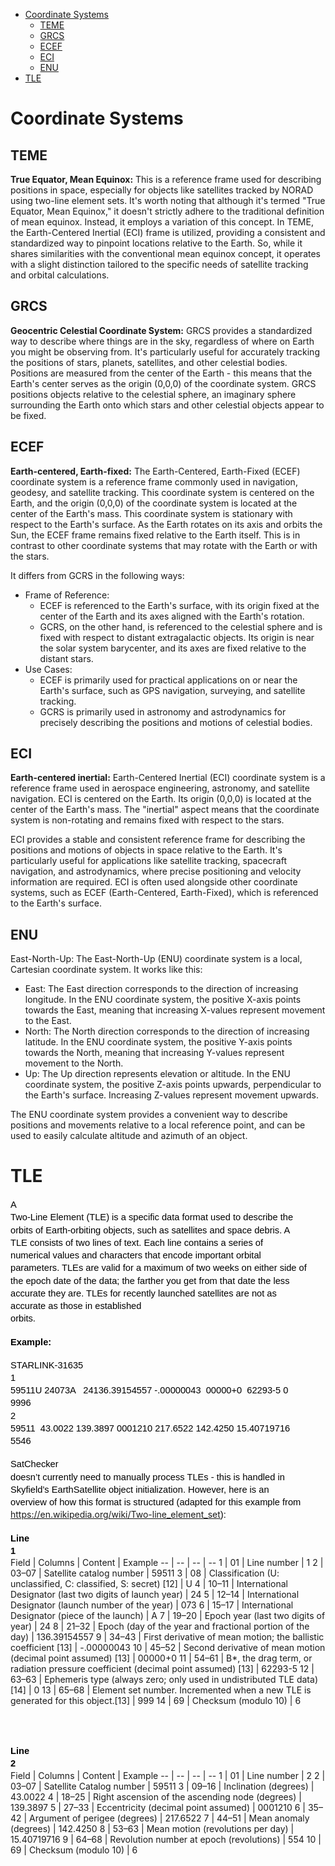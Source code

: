 - [Coordinate Systems](#coordinate-systems)
    * [TEME](#teme)
    * [GRCS](#gcrs)
    * [ECEF](#ecef)
    * [ECI](#eci)
    * [ENU](#enu)
- [TLE](#tle)

<a name="coordinate-systems"></a>
# Coordinate Systems

<a name="teme"></a>
## TEME
**True Equator, Mean Equinox:** This is a reference frame used for describing positions in space, especially for objects like satellites tracked by NORAD using two-line element sets. It's worth noting that although it's termed "True Equator, Mean Equinox," it doesn't strictly adhere to the traditional definition of mean equinox. Instead, it employs a variation of this concept. In TEME, the Earth-Centered Inertial (ECI) frame is utilized, providing a consistent and standardized way to pinpoint locations relative to the Earth. So, while it shares similarities with the conventional mean equinox concept, it operates with a slight distinction tailored to the specific needs of satellite tracking and orbital calculations.

<a name="gcrs"></a>
## GRCS
**Geocentric Celestial Coordinate System:** GRCS provides a standardized way to describe where things are in the sky, regardless of where on Earth you might be observing from. It's particularly useful for accurately tracking the positions of stars, planets, satellites, and other celestial bodies. Positions are measured from the center of the Earth - this means that the Earth's center serves as the origin (0,0,0) of the coordinate system. GRCS positions objects relative to the celestial sphere, an imaginary sphere surrounding the Earth onto which stars and other celestial objects appear to be fixed.

<a name="ecef"></a>
## ECEF
**Earth-centered, Earth-fixed:** The Earth-Centered, Earth-Fixed (ECEF) coordinate system is a reference frame commonly used in navigation, geodesy, and satellite tracking. This coordinate system is centered on the Earth, and the origin (0,0,0) of the coordinate system is located at the center of the Earth's mass. This coordinate system is stationary with respect to the Earth's surface. As the Earth rotates on its axis and orbits the Sun, the ECEF frame remains fixed relative to the Earth itself. This is in contrast to other coordinate systems that may rotate with the Earth or with the stars.

It differs from GCRS in the following ways:
* Frame of Reference:
  * ECEF is referenced to the Earth's surface, with its origin fixed at the center of the Earth and its axes aligned with the Earth's rotation.
  * GCRS, on the other hand, is referenced to the celestial sphere and is fixed with respect to distant extragalactic objects. Its origin is near the solar system barycenter, and its axes are fixed relative to the distant stars.
* Use Cases:
  * ECEF is primarily used for practical applications on or near the Earth's surface, such as GPS navigation, surveying, and satellite tracking.
  * GCRS is primarily used in astronomy and astrodynamics for precisely describing the positions and motions of celestial bodies.

<a name="eci"></a>
## ECI
**Earth-centered inertial:** Earth-Centered Inertial (ECI) coordinate system is a reference frame used in aerospace engineering, astronomy, and satellite navigation. ECI is centered on the Earth. Its origin (0,0,0) is located at the center of the Earth's mass. The "inertial" aspect means that the coordinate system is non-rotating and remains fixed with respect to the stars.

ECI provides a stable and consistent reference frame for describing the positions and motions of objects in space relative to the Earth. It's particularly useful for applications like satellite tracking, spacecraft navigation, and astrodynamics, where precise positioning and velocity information are required. ECI is often used alongside other coordinate systems, such as ECEF (Earth-Centered, Earth-Fixed), which is referenced to the Earth's surface.

<a name="enu"></a>
## ENU
East-North-Up: The East-North-Up (ENU) coordinate system is a local, Cartesian coordinate system. It works like this:
* East: The East direction corresponds to the direction of increasing longitude. In the ENU coordinate system, the positive X-axis points towards the East, meaning that increasing X-values represent movement to the East.
* North: The North direction corresponds to the direction of increasing latitude. In the ENU coordinate system, the positive Y-axis points towards the North, meaning that increasing Y-values represent movement to the North.
* Up: The Up direction represents elevation or altitude. In the ENU coordinate system, the positive Z-axis points upwards, perpendicular to the Earth's surface. Increasing Z-values represent movement upwards.

The ENU coordinate system provides a convenient way to describe positions and movements relative to a local reference point, and can be used to easily calculate altitude and azimuth of an object.


<a name="tle"></a>
# TLE
<meta charset="utf-8"><b style="font-weight:normal;" id="docs-internal-guid-23f7b61e-7fff-2c2c-1862-817b7312a069"><p dir="ltr" style="line-height:1.38;margin-top:0pt;margin-bottom:0pt;"><span style="font-size:11pt;font-family:Arial,sans-serif;color:#000000;background-color:transparent;font-weight:400;font-style:normal;font-variant:normal;text-decoration:none;vertical-align:baseline;white-space:pre;white-space:pre-wrap;">A Two-Line Element (TLE) is a specific data format used to describe the orbits of Earth-orbiting objects, such as satellites and space debris. A TLE consists of two lines of text. Each line contains a series of numerical values and characters that encode important orbital parameters. TLEs are valid for a maximum of two weeks on either side of the epoch date of the data; the farther you get from that date the less accurate they are. TLEs for recently launched satellites are not as accurate as those in established orbits.</span></p><br /><p dir="ltr" style="line-height:1.38;margin-top:0pt;margin-bottom:0pt;"><span style="font-size:11pt;font-family:Arial,sans-serif;color:#000000;background-color:transparent;font-weight:700;font-style:normal;font-variant:normal;text-decoration:none;vertical-align:baseline;white-space:pre;white-space:pre-wrap;">Example:</span></p><br /><p dir="ltr" style="line-height:1.38;margin-top:0pt;margin-bottom:0pt;"><span style="font-size:11pt;font-family:Arial,sans-serif;color:#000000;background-color:transparent;font-weight:400;font-style:normal;font-variant:normal;text-decoration:none;vertical-align:baseline;white-space:pre;white-space:pre-wrap;">STARLINK-31635&nbsp;&nbsp;&nbsp;&nbsp;&nbsp;&nbsp;&nbsp;&nbsp;&nbsp;&nbsp;</span></p><p dir="ltr" style="line-height:1.38;margin-top:0pt;margin-bottom:0pt;"><span style="font-size:11pt;font-family:Arial,sans-serif;color:#000000;background-color:transparent;font-weight:400;font-style:normal;font-variant:normal;text-decoration:none;vertical-align:baseline;white-space:pre;white-space:pre-wrap;">1 59511U 24073A &nbsp; 24136.39154557 -.00000043&nbsp; 00000+0&nbsp; 62293-5 0&nbsp; 9996</span></p><p dir="ltr" style="line-height:1.38;margin-top:0pt;margin-bottom:0pt;"><span style="font-size:11pt;font-family:Arial,sans-serif;color:#000000;background-color:transparent;font-weight:400;font-style:normal;font-variant:normal;text-decoration:none;vertical-align:baseline;white-space:pre;white-space:pre-wrap;">2 59511&nbsp; 43.0022 139.3897 0001210 217.6522 142.4250 15.40719716&nbsp; 5546</span></p><br /><p dir="ltr" style="line-height:1.38;margin-top:0pt;margin-bottom:0pt;"><span style="font-size:11pt;font-family:Arial,sans-serif;color:#000000;background-color:transparent;font-weight:400;font-style:normal;font-variant:normal;text-decoration:none;vertical-align:baseline;white-space:pre;white-space:pre-wrap;">SatChecker doesn&rsquo;t currently need to manually process TLEs - this is handled in Skyfield&rsquo;s EarthSatellite object initialization. However, here is an overview of how this format is structured (adapted for this example from </span><a href="https://en.wikipedia.org/wiki/Two-line_element_set" style="text-decoration:none;"><span style="font-size:11pt;font-family:Arial,sans-serif;color:#1155cc;background-color:transparent;font-weight:400;font-style:normal;font-variant:normal;text-decoration:underline;-webkit-text-decoration-skip:none;text-decoration-skip-ink:none;vertical-align:baseline;white-space:pre;white-space:pre-wrap;">https://en.wikipedia.org/wiki/Two-line_element_set</span></a><span style="font-size:11pt;font-family:Arial,sans-serif;color:#000000;background-color:transparent;font-weight:400;font-style:normal;font-variant:normal;text-decoration:none;vertical-align:baseline;white-space:pre;white-space:pre-wrap;">):</span></p><br /><p dir="ltr" style="line-height:1.38;margin-top:0pt;margin-bottom:0pt;"><span style="font-size:11pt;font-family:Arial,sans-serif;color:#000000;background-color:transparent;font-weight:700;font-style:normal;font-variant:normal;text-decoration:none;vertical-align:baseline;white-space:pre;white-space:pre-wrap;">Line 1</span></p><div dir="ltr" style="margin-left:0pt;" align="left">
Field | Columns | Content | Example
-- | -- | -- | --
1 | 01 | Line number | 1
2 | 03–07 | Satellite catalog number | 59511
3 | 08 | Classification (U: unclassified, C: classified, S: secret) [12] | U
4 | 10–11 | International Designator (last two digits of launch year) | 24
5 | 12–14 | International Designator (launch number of the year) | 073
6 | 15–17 | International Designator (piece of the launch) | A
7 | 19–20 | Epoch year (last two digits of year) | 24
8 | 21–32 | Epoch (day of the year and fractional portion of the day) | 136.39154557
9 | 34–43 | First derivative of mean motion; the ballistic coefficient [13] | -.00000043
10 | 45–52 | Second derivative of mean motion (decimal point assumed) [13] | 00000+0
11 | 54–61 | B*, the drag term, or radiation pressure coefficient (decimal point assumed) [13] | 62293-5
12 | 63–63 | Ephemeris type (always zero; only used in undistributed TLE data) [14] | 0
13 | 65–68 | Element set number. Incremented when a new TLE is generated for this object.[13] | 999
14 | 69 | Checksum (modulo 10) | 6

</div>

<meta charset="utf-8"><b style="font-weight:normal;" id="docs-internal-guid-24e903a8-7fff-7526-b4ad-5a71ea8f0b7d"><br /><br /><p dir="ltr" style="line-height:1.38;margin-top:0pt;margin-bottom:0pt;"><span style="font-size:11pt;font-family:Arial,sans-serif;color:#000000;background-color:transparent;font-weight:700;font-style:normal;font-variant:normal;text-decoration:none;vertical-align:baseline;white-space:pre;white-space:pre-wrap;">Line 2</span></p><div dir="ltr" style="margin-left:0pt;" align="left">
Field | Columns | Content | Example
-- | -- | -- | --
1 | 01 | Line number | 2
2 | 03–07 | Satellite Catalog number | 59511
3 | 09–16 | Inclination (degrees) | 43.0022
4 | 18–25 | Right ascension of the ascending node (degrees) | 139.3897
5 | 27–33 | Eccentricity (decimal point assumed) | 0001210
6 | 35–42 | Argument of perigee (degrees) | 217.6522
7 | 44–51 | Mean anomaly (degrees) | 142.4250
8 | 53–63 | Mean motion (revolutions per day) | 15.40719716
9 | 64–68 | Revolution number at epoch (revolutions) | 554
10 | 69 | Checksum (modulo 10) | 6

</div>
